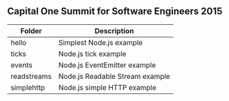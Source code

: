 ## Capital One Summit for Software Engineers 2015

Folder | Description
------ | -----------
hello | Simplest Node.js example
ticks | Node.js tick example
events | Node.js EventEmitter example
readstreams | Node.js Readable Stream example
simplehttp | Node.js simple HTTP example
